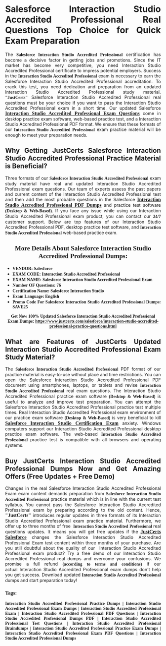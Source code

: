 <h1 style="text-align: justify;"><strong>Salesforce Interaction Studio Accredited Professional Real Questions Top Choice for Quick Exam Preparation</strong></h1>

<p style="text-align: justify;">The <span style="font-family:Georgia,serif;"><strong>Salesforce Interaction Studio Accredited Professional</strong></span> certification has become a decisive factor in getting jobs and promotions. Since the IT market has become very competitive, you need&nbsp;Interaction Studio Accredited Professional certificate to impress potential employers. Success in the&nbsp;<span style="font-family:Georgia,serif;"><strong>Interaction Studio Accredited Professional</strong></span> exam is necessary to earn the Salesforce Interaction Studio Accredited Professional accreditation. To crack this test, you need dedication and preparation from an updated Interaction Studio Accredited Professional study material. <span style="font-size:14px;"><span style="font-family:Georgia,serif;"><strong>&quot;JustCerts&quot;</strong></span></span>&nbsp;Salesforce Interaction Studio Accredited Professional real questions must be your choice if you want to pass the&nbsp;Interaction Studio Accredited Professional exam in a short time. Our updated Salesforce <a href="https://www.justcerts.com/salesforce/interaction-studio-accredited-professional-practice-questions.html"><span style="font-size:16px;"><span style="font-family:Georgia,serif;"><strong>Interaction Studio Accredited Professional Exam Questions</strong></span></span></a> come in desktop practice exam software, web-based practice test, and a Interaction Studio Accredited Professional PDF format. We ensure that these formats of our <span style="font-family:Georgia,serif;"><strong>Interaction Studio Accredited Professional</strong></span> exam practice material will be enough to meet your preparation needs.</p>

<h2 style="text-align: justify;"><strong>Why Getting JustCerts Salesforce Interaction Studio Accredited Professional Practice Material is Beneficial?</strong></h2>

<p style="text-align: justify;">Three formats of our <span style="font-family:Georgia,serif;"><strong>Salesforce Interaction Studio Accredited Professional</strong></span> exam study material have real and updated Interaction Studio Accredited Professional exam questions. Our team of experts assess the past papers and current content of the Interaction Studio Accredited Professional test and then add the most probable questions in the Salesforce <a href="https://www.justcerts.com/salesforce/interaction-studio-accredited-professional-practice-questions.html"><span style="font-size:16px;"><span style="font-family:Georgia,serif;"><strong>Interaction Studio Accredited Professional PDF Dumps</strong></span></span></a>&nbsp;and practice test software <span style="font-family:Georgia,serif;"><strong>(Desktop &amp; Web-Based)</strong></span>. If you face any issue while using our&nbsp;Interaction Studio Accredited Professional exam product, you can contact our <span style="font-family:Georgia,serif;"><strong>24/7</strong></span> customer support. Below are top features of our Interaction Studio Accredited Professional&nbsp;PDF, desktop practice test software, and<span style="font-family:Georgia,serif;"><strong>&nbsp;Interaction Studio Accredited Professional</strong></span> web-based practice exam.</p>

<h2 style="text-align: center;"><strong><span style="font-family:Georgia,serif;">More Details About Salesforce Interaction Studio Accredited Professional Dumps:</span></strong></h2>

<ul>
	<li style="text-align: justify;"><span style="font-size:14px;"><span style="font-family:Georgia,serif;"><strong>VENDOR: Salesforce</strong></span></span></li>
	<li style="text-align: justify;"><span style="font-size:14px;"><span style="font-family:Georgia,serif;"><strong>EXAM CODE: Interaction Studio Accredited Professional</strong></span></span></li>
	<li style="text-align: justify;"><span style="font-size:14px;"><span style="font-family:Georgia,serif;"><strong>EXAM NAME: Salesforce Interaction Studio Accredited Professional Exam</strong></span></span></li>
	<li style="text-align: justify;"><span style="font-size:14px;"><span style="font-family:Georgia,serif;"><strong>Number OF Questions: 76</strong></span></span></li>
	<li style="text-align: justify;"><span style="font-size:14px;"><span style="font-family:Georgia,serif;"><strong>Certification Name: Salesforce Interaction Studio</strong></span></span></li>
	<li style="text-align: justify;"><span style="font-size:14px;"><span style="font-family:Georgia,serif;"><strong>Exam Language: English</strong></span></span></li>
	<li style="text-align: justify;"><span style="font-size:14px;"><span style="font-family:Georgia,serif;"><strong>Promo Code For Salesforce Interaction Studio Accredited Professional Dumps: SAVE25</strong></span></span></li>
</ul>

<p style="text-align: center;"><strong><span style="font-family:Georgia,serif;"><span style="font-size:14px;">Get Now 100% Updated Salesforce Interaction Studio Accredited Professional Exam Dumps:</span> <a href="https://www.justcerts.com/salesforce/interaction-studio-accredited-professional-practice-questions.html">https://www.justcerts.com/salesforce/interaction-studio-accredited-professional-practice-questions.html</a></span></strong></p>

<h2 style="text-align: justify;"><strong>What are Features of JustCerts Updated Interaction Studio Accredited Professional Exam Study Material?</strong></h2>

<p style="text-align: justify;">The <span style="font-family:Georgia,serif;"><strong>Salesforce Interaction Studio Accredited Professional</strong></span> PDF format of our practice material is easy-to-use without place and time restrictions. You can open the Salesforce Interaction Studio Accredited Professional PDF document using smartphones, laptops, or tablets and revise <span style="font-family:Georgia,serif;"><strong>Interaction Studio Accredited Professional</strong></span> real exam questions. The Interaction Studio Accredited Professional practice exam software <span style="font-family:Georgia,serif;"><strong>(Desktop &amp; Web-Based)</strong></span> is useful to analyze and improve test preparation. You can attempt the Salesforce Interaction Studio Accredited Professional practice test multiple times. Real&nbsp;Interaction Studio Accredited Professional exam environment of our practice exam software <span style="font-family:Georgia,serif;"><strong>(Desktop &amp; Web-Based)</strong></span> is very beneficial to kill <a href="https://www.justcerts.com/salesforce/salesforce-interaction-studio-certification-exams.html"><span style="font-size:16px;"><span style="font-family:Georgia,serif;"><strong>Salesforce Interaction Studio Certification Exam</strong></span></span></a> anxiety. Windows computers support our&nbsp;Interaction Studio Accredited Professional desktop practice exam software. The web-based <span style="font-family:Georgia,serif;"><strong>Interaction Studio Accredited Professional </strong></span>practice test is compatible with all browsers and operating systems.</p>

<h2 style="text-align: justify;"><strong>Buy JustCerts Interaction Studio Accredited Professional Dumps Now and Get Amazing Offers (Free Updates + Free Demo)</strong></h2>

<p style="text-align: justify;">Changes in the real Salesforce Interaction Studio Accredited Professional Exam&nbsp;exam content demands preparation from <span style="font-family:Georgia,serif;"><strong>Salesforce Interaction Studio Accredited Professional</strong></span> practice material which is in line with the current test syllabus. You cannot pass the Salesforce Interaction Studio Accredited Professional exam by preparing according to the old content. Hence, <span style="font-size:16px;"><span style="font-family:Georgia,serif;"><strong>&quot;JustCerts&quot;</strong></span></span> introduces regular updates in three formats of its Interaction Studio Accredited Professional exam practice material. Furthermore, we offer up to three months of free <span style="font-family:Georgia,serif;"><strong>&nbsp;Interaction Studio Accredited Professional </strong></span>real questions updates. It means you will get free updates if the <a href="https://www.justcerts.com/salesforce-certification-exams.html"><span style="font-size:16px;"><span style="font-family:Georgia,serif;"><strong>JustCerts Salesforce</strong></span></span></a> changes the Salesforce Interaction Studio Accredited Professional Exam test content within three months of your purchase. Are you still doubtful about the quality of our&nbsp; Interaction Studio Accredited Professional exam product? Try a free demo of our Interaction Studio Accredited Professional real dumps and overcome your confusions. We promise a full refund <span style="font-family:Georgia,serif;"><strong>(according to terms and conditions)</strong></span> if our actual&nbsp;Interaction Studio Accredited Professional exam dumps don&#39;t help you get success. Download updated<span style="font-family:Georgia,serif;"><strong>&nbsp;Interaction Studio Accredited Professional</strong></span> dumps and start preparation today!</p>

<h3 style="text-align: justify;"><span style="font-family:Georgia,serif;"><strong>Tags:</strong></span></h3>

<p style="text-align: justify;"><span style="font-family:Georgia,serif;"><strong>Interaction Studio Accredited Professional Practice Dumps | Interaction Studio Accredited Professional Exam Dumps | Interaction Studio Accredited Professional Exam | Interaction Studio Accredited Professional PDF Questions | Interaction Studio Accredited Professional Dumps PDF | Interaction Studio Accredited Professional Test Questions | Interaction Studio Accredited Professional Braindumps | Interaction Studio Accredited Professional Practice Exam Dumps | Interaction Studio Accredited Professional Exam PDF Questions | Interaction Studio Accredited Professional Dumps</strong></span></p>
